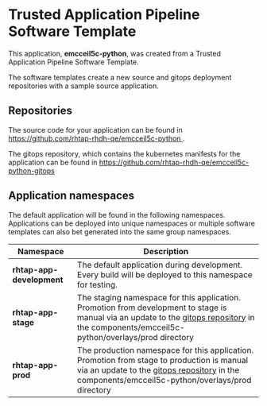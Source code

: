 # Trusted Application Pipeline Software Template

This application, **emcceil5c-python**, was created from a Trusted Application Pipeline Software Template.

The software templates create a new source and gitops deployment repositories with a sample source application. 

## Repositories

The source code for your application can be found in [https://github.com/rhtap-rhdh-qe/emcceil5c-python ](https://github.com/rhtap-rhdh-qe/emcceil5c-python ).
 
The gitops repository, which contains the kubernetes manifests for the application can be found in 
[https://github.com/rhtap-rhdh-qe/emcceil5c-python-gitops ](https://github.com/rhtap-rhdh-qe/emcceil5c-python-gitops ) 

## Application namespaces 

The default application will be found in the following namespaces. Applications can be deployed into unique namespaces or multiple software templates can also bet generated into the same group namespaces.  

|  Namespace   |  Description   |  
| -------- | -------- |   
| **rhtap-app-development** | The default application during development. Every build will be deployed to this namespace for testing. | 
| **rhtap-app-stage** | The staging namespace for this application. Promotion from development to stage is manual via an update to the [gitops repository](https://github.com/rhtap-rhdh-qe/emcceil5c-python-gitops ) in the components/emcceil5c-python/overlays/prod directory |  
| **rhtap-app-prod** | The production namespace for this application. Promotion from stage to production is manual via an update to the [gitops repository](https://github.com/rhtap-rhdh-qe/emcceil5c-python-gitops ) in the components/emcceil5c-python/overlays/prod directory | 